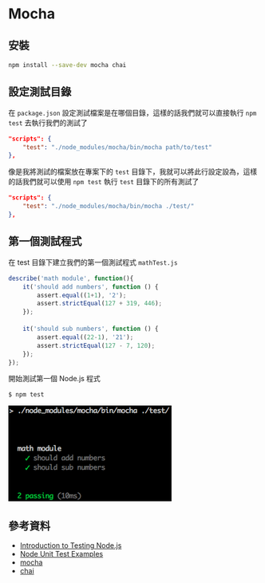 # Mocha

## 安裝

```sh
npm install --save-dev mocha chai
```

## 設定測試目錄

在 `package.json` 設定測試檔案是在哪個目錄，這樣的話我們就可以直接執行 `npm test` 去執行我們的測試了

```json
"scripts": {
    "test": "./node_modules/mocha/bin/mocha path/to/test"
},
```

像是我將測試的檔案放在專案下的 `test` 目錄下，我就可以將此行設定設為，這樣的話我們就可以使用 `npm test` 執行 `test` 目錄下的所有測試了

```json
"scripts": {
    "test": "./node_modules/mocha/bin/mocha ./test/"
},
```

## 第一個測試程式

在 test 目錄下建立我們的第一個測試程式 `mathTest.js`

```js
describe('math module', function(){
    it('should add numbers', function () {
        assert.equal((1+1), '2');
        assert.strictEqual(127 + 319, 446);
    });

    it('should sub numbers', function () {
        assert.equal((22-1), '21');
        assert.strictEqual(127 - 7, 120);
    });
});
```

開始測試第一個 Node.js 程式

```sh
$ npm test
```

![Mocha First Math Test](./images/mocha-first-math-test.png)

## 參考資料
* [Introduction to Testing Node.js](https://www.youtube.com/watch?v=u2XCdkL4bWI)
* [Node Unit Test Examples](https://github.com/jakerella/node-unit-tests)
* [mocha](https://mochajs.org/)
* [chai](http://chaijs.com/)